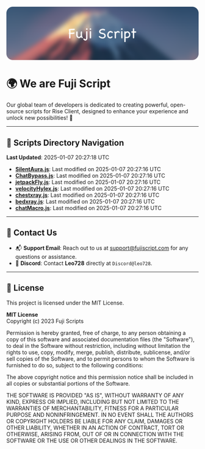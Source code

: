 ![Banner](.github/b.webp)

# 🌍 **We are Fuji Script**

Our global team of developers is dedicated to creating powerful, open-source scripts for Rise Client, designed to enhance your experience and unlock new possibilities! 🌟

---
<!-- SCRIPTS_NAVIGATION_START -->
## 📂 **Scripts Directory Navigation**

**Last Updated**: 2025-01-07 20:27:18 UTC

- **[SilentAura.js](scripts/SilentAura.js)**: Last modified on 2025-01-07 20:27:16 UTC
- **[ChatBypass.js](scripts/ChatBypass.js)**: Last modified on 2025-01-07 20:27:16 UTC
- **[jetpackFly.js](scripts/jetpackFly.js)**: Last modified on 2025-01-07 20:27:16 UTC
- **[velocityHylex.js](scripts/velocityHylex.js)**: Last modified on 2025-01-07 20:27:16 UTC
- **[chestxray.js](scripts/chestxray.js)**: Last modified on 2025-01-07 20:27:16 UTC
- **[bedxray.js](scripts/bedxray.js)**: Last modified on 2025-01-07 20:27:16 UTC
- **[chatMacro.js](scripts/chatMacro.js)**: Last modified on 2025-01-07 20:27:16 UTC

<!-- SCRIPTS_NAVIGATION_END -->

---

## 💬 **Contact Us**  
- 📬 **Support Email**: Reach out to us at [support@fujiscript.com](mailto:support@fujiscript.com) for any questions or assistance.  
- 💬 **Discord**: Contact **Leo728** directly at `Discord@leo728`.

---

## 📜 **License**

This project is licensed under the MIT License.  

**MIT License**  
Copyright (c) 2023 Fuji Scripts  

Permission is hereby granted, free of charge, to any person obtaining a copy of this software and associated documentation files (the "Software"), to deal in the Software without restriction, including without limitation the rights to use, copy, modify, merge, publish, distribute, sublicense, and/or sell copies of the Software, and to permit persons to whom the Software is furnished to do so, subject to the following conditions:  

The above copyright notice and this permission notice shall be included in all copies or substantial portions of the Software.  

THE SOFTWARE IS PROVIDED "AS IS", WITHOUT WARRANTY OF ANY KIND, EXPRESS OR IMPLIED, INCLUDING BUT NOT LIMITED TO THE WARRANTIES OF MERCHANTABILITY, FITNESS FOR A PARTICULAR PURPOSE AND NONINFRINGEMENT. IN NO EVENT SHALL THE AUTHORS OR COPYRIGHT HOLDERS BE LIABLE FOR ANY CLAIM, DAMAGES OR OTHER LIABILITY, WHETHER IN AN ACTION OF CONTRACT, TORT OR OTHERWISE, ARISING FROM, OUT OF OR IN CONNECTION WITH THE SOFTWARE OR THE USE OR OTHER DEALINGS IN THE SOFTWARE.  
